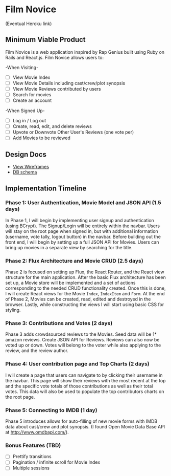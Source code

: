 # Film Novice

(Eventual Heroku link)

[heroku]: http://www.herokuapp.com

## Minimum Viable Product

Film Novice is a web application inspired by Rap Genius built using Ruby on
Rails and React.js.
Film Novice allows users to:

-When Visiting-
- [ ] View Movie Index
- [ ] View Movie Details including cast/crew/plot synopsis
- [ ] View Movie Reviews contributed by users
- [ ] Search for movies
- [ ] Create an account

-When Signed Up-
- [ ] Log in / Log out
- [ ] Create, read, edit, and delete reviews
- [ ] Upvote or Downvote Other User's Reviews (one vote per)
- [ ] Add Movies to be reviewed

## Design Docs
* [View Wireframes][view]
* [DB schema][schema]

[view]: ./docs/views.md
[schema]: ./docs/schema.md

## Implementation Timeline

### Phase 1: User Authentication, Movie Model and JSON API (1.5 days)

In Phase 1, I will begin by implementing user signup and authentication (using
BCrypt). The Signup/Login will be entirely within the navbar.
Users will stay on the root page when signed in, but with additional information
(username, vote tally, logout button)
in the navbar. Before building out the
front end, I will begin by setting up a full JSON API for Movies. Users can
bring up movies in a separate view by searching for the title.

### Phase 2: Flux Architecture and Movie CRUD (2.5 days)

Phase 2 is focused on setting up Flux, the React Router, and the React view
structure for the main application. After the basic Flux architecture has been
set up, a Movie store will be implemented and a set of actions corresponding to
the needed CRUD functionality created. Once this is done, I will create React
views for the Movie `Index`, `IndexItem` and `Form`. At the end of Phase 2,
Movies can be created, read, edited and destroyed in the browser.
Lastly, while constructing the views I will start using basic CSS for
styling.

### Phase 3: Contributions and Votes (2 days)

Phase 3 adds crowdsourced reviews to the Movies. Seed data will be 1* amazon
reviews. Create JSON API for Reviews. Reviews can also now be voted up or down.
Votes will belong to the voter while also applying to the review, and the
review author.

### Phase 4: User contribution page and Top Charts (2 days)

I will create a page that users can navigate to by clicking their username in
the navbar. This page will show their reviews with the most recent at the top
and the specific vote totals of those contributions as well as their total
votes. This data will also be used to populate the top contributors charts on
the root page.

### Phase 5: Connecting to IMDB (1 day)

Phase 5 introduces allows for auto-filling of new movie forms with IMDB data
about cast/crew and plot synopsis. (I found Open Movie Data Base API at
  http://www.omdbapi.com/).

### Bonus Features (TBD)
- [ ] Prettify transitions
- [ ] Pagination / infinite scroll for Movie Index
- [ ] Multiple sessions
